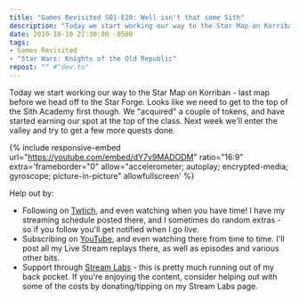 ```yaml
---
title: "Games Revisited S01-E20: Well isn't that some Sith"
description: "Today we start working our way to the Star Map on Korriban."
date: 2019-10-10 22:30:00 -0500
tags:
- Games Revisited
- "Star Wars: Knights of the Old Republic"
repost: "" #"dev.to"
---
```


Today we start working our way to the Star Map on Korriban - last map before we head off to the Star Forge. Looks like we need to get to the top of the Sith Academy first though. We "acquired" a couple of tokens, and have started earning our spot at the top of the class. Next week we'll enter the valley and try to get a few more quests done.
<!--more-->


{% include responsive-embed url="https://youtube.com/embed/dY7v9MADODM" ratio="16:9" extra='frameborder="0" allow="accelerometer; autoplay; encrypted-media; gyroscope; picture-in-picture" allowfullscreen' %}

Help out by:
 * Following on [Twtich](https://twitch.tv/AnonJr_Live), and even watching when you have time! I have my streaming schedule posted there, and I sometimes do random extras - so if you follow you'll get notified when I go live.
 * Subscribing on [YouTube](http://www.youtube.com/channel/UCXafqhKHbkSUIrq0LAuu0tw), and even watching there from time to time. I'll post all my Live Stream replays there, as well as episodes and various other bits.
 * Support through [Stream Labs](https://streamlabs.com/anonjr_live) - this is pretty much running out of my back pocket. If you're enjoying the content, consider helping out with some of the costs by donating/tipping on my Stream Labs page.